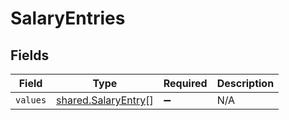 # SalaryEntries


## Fields

| Field                                                             | Type                                                              | Required                                                          | Description                                                       |
| ----------------------------------------------------------------- | ----------------------------------------------------------------- | ----------------------------------------------------------------- | ----------------------------------------------------------------- |
| `values`                                                          | [shared.SalaryEntry](../../../sdk/models/shared/salaryentry.md)[] | :heavy_minus_sign:                                                | N/A                                                               |